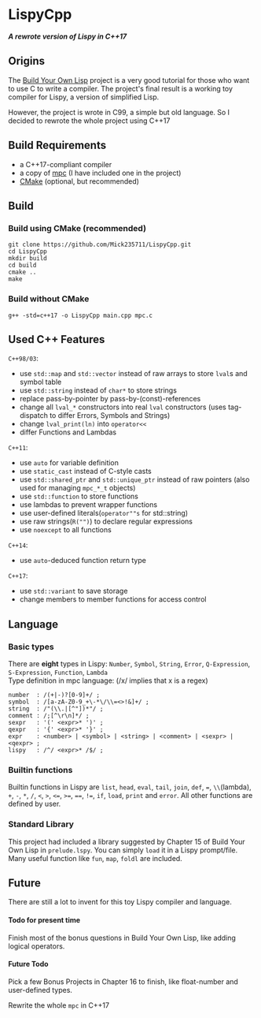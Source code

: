 # LispyCpp
***A rewrote version of Lispy in C++17***

## Origins
The [Build Your Own Lisp](http://www.buildyourownlisp.com "Build Your Own Lisp") project
is a very good tutorial for those who want to use C to write a compiler.
The project's final result is a working toy compiler for Lispy, a version of simplified Lisp.

However, the project is wrote in C99, a simple but old language.
So I decided to rewrote the whole project using C++17

## Build Requirements
- a C++17-compliant compiler
- a copy of [mpc](https://github.com/orangeduck/mpc "mpc")
  (I have included one in the project)
- [CMake](https://cmake.org "CMake") (optional, but recommended)

## Build
### Build using CMake (recommended)
    git clone https://github.com/Mick235711/LispyCpp.git
    cd LispyCpp
    mkdir build
    cd build
    cmake ..
    make
### Build without CMake
    g++ -std=c++17 -o LispyCpp main.cpp mpc.c
    
## Used C++ Features
`C++98/03`:
- use `std::map` and `std::vector` instead of raw arrays
to store `lval`s and symbol table
- use `std::string` instead of `char*` to store strings
- replace pass-by-pointer by pass-by-(const)-references
- change all `lval_*` constructors into real `lval` constructors
  (uses tag-dispatch to differ Errors, Symbols and Strings)
- change `lval_print(ln)` into `operator<<`
- differ Functions and Lambdas

`C++11`:
- use `auto` for variable definition
- use `static_cast` instead of C-style casts
- use `std::shared_ptr` and `std::unique_ptr` instead of raw pointers
  (also used for managing `mpc_*_t` objects)
- use `std::function` to store functions
- use lambdas to prevent wrapper functions
- use user-defined literals(`operator""s` for std::string)
- use raw strings(`R("")`) to declare regular expressions
- use `noexcept` to all functions

`C++14`:
- use `auto`-deduced function return type

`C++17`:
- use `std::variant` to save storage
- change members to member functions for access control

## Language
### Basic types
There are **eight** types in Lispy: `Number`, `Symbol`, `String`, `Error`, `Q-Expression`, `S-Expression`, `Function`, `Lambda`  
Type definition in mpc language: (/x/ implies that x is a regex)

    number  : /(+|-)?[0-9]+/ ;
    symbol  : /[a-zA-Z0-9_+\-*\/\\=<>!&]+/ ;
    string  : /"(\\.|[^"])*"/ ;
    comment : /;[^\r\n]*/ ;
    sexpr   : '(' <expr>* ')' ;
    qexpr   : '{' <expr>* '}' ;
    expr    : <number> | <symbol> | <string> | <comment> | <sexpr> | <qexpr> ;
    lispy   : /^/ <expr>* /$/ ;

### Builtin functions
Builtin functions in Lispy are `list`, `head`, `eval`, `tail`, `join`,
`def`, `=`, `\\`(lambda), `+`, `-`, `*`, `/`, `<`, `>`, `<=`, `>=`, `==`, `!=`,
`if`, `load`, `print` and `error`. All other functions are defined by user.

### Standard Library
This project had included a library suggested by Chapter 15 of Build Your Own Lisp
in `prelude.lspy`.
You can simply `load` it in a Lispy prompt/file.  
Many useful function like `fun`, `map`, `foldl` are included.

## Future
There are still a lot to invent for this toy Lispy compiler and language.
#### Todo for present time
Finish most of the bonus questions in Build Your Own Lisp, like adding logical operators.
#### Future Todo
Pick a few Bonus Projects in Chapter 16 to finish, like float-number and user-defined types.

Rewrite the whole `mpc` in C++17
